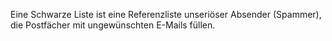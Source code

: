 Eine Schwarze Liste ist eine Referenzliste unseriöser Absender
(Spammer), die Postfächer mit ungewünschten E-Mails füllen.
